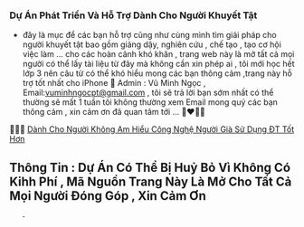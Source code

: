 ### Dự Án Phát Triển Và Hỗ Trợ Dành Cho Người Khuyết Tật 
- đây là mục để các bạn hỗ trợ cũng như cùng mình tìm giải pháp cho người khuyết tật bao gồm giảng dậy, nghiên cứu , chế tạo , tạo cơ hội việc làm ... cho các hoàn cảnh khó khăn , trang web này là mở tất cả mọi người có thể lấy tài liệu từ đây mà không cần xin phép ai , tôi mới học hết lớp 3 nên câu từ có thể khó hiểu mong các bạn thông cảm ,trang này hỗ trợ tốt nhất cho iPhone 🫠 Admin : Vũ Minh Ngọc , Email:vuminhngocpt@gmail.com , tôi sẽ trả lời bạn sớm nhất có thể thường sẽ mất 1 tuần tôi không thường xem Email mong quý các bạn thông cảm , xin cảm ơn đã quan tâm tới ... 👩‍❤️‍💋‍👩

🧑‍🦯🌱 [Dành Cho Người Không Am Hiểu Công Nghệ Người Già Sử Dụng ĐT Tốt Hơn](https://github.com/vuminhngocpt/App-ho-tro-nguoi-khiem-thi)

## Thông Tin : Dự Án Có Thể Bị Huỷ Bỏ Vì Không Có Kihh Phí , Mã Nguồn Trang Này Là Mở Cho Tất Cả Mọi Người Đóng Góp , Xin Cảm Ơn


       - 